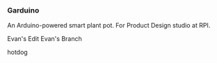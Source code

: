 ### Garduino
An Arduino-powered smart plant pot. For Product Design studio at RPI.

Evan's Edit
Evan's Branch

hotdog